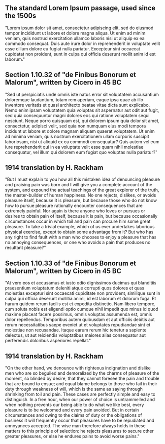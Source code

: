 ## The standard Lorem Ipsum passage, used since the 1500s

"Lorem ipsum dolor sit amet, consectetur adipiscing elit, sed do eiusmod  tempor incididunt ut labore et dolore magna aliqua. Ut enim ad minim  veniam, quis nostrud exercitation ullamco laboris nisi ut aliquip ex ea  commodo consequat. Duis aute irure dolor in reprehenderit in voluptate  velit esse cillum dolore eu fugiat nulla pariatur. Excepteur sint  occaecat cupidatat non proident, sunt in culpa qui officia deserunt  mollit anim id est laborum."

## Section 1.10.32 of "de Finibus Bonorum et Malorum", written by Cicero in 45 BC

"Sed ut perspiciatis unde omnis iste natus error sit voluptatem accusantium  doloremque laudantium, totam rem aperiam, eaque ipsa quae ab illo  inventore veritatis et quasi architecto beatae vitae dicta sunt  explicabo. Nemo enim ipsam voluptatem quia voluptas sit aspernatur aut  odit aut fugit, sed quia consequuntur magni dolores eos qui ratione  voluptatem sequi nesciunt. Neque porro quisquam est, qui dolorem ipsum  quia dolor sit amet, consectetur, adipisci velit, sed quia non numquam  eius modi tempora incidunt ut labore et dolore magnam aliquam quaerat  voluptatem. Ut enim ad minima veniam, quis nostrum exercitationem ullam  corporis suscipit laboriosam, nisi ut aliquid ex ea commodi consequatur? Quis autem vel eum iure reprehenderit qui in ea voluptate velit esse  quam nihil molestiae consequatur, vel illum qui dolorem eum fugiat quo  voluptas nulla pariatur?"

## 1914 translation by H. Rackham

"But I must explain to you how all this mistaken idea of denouncing  pleasure and praising pain was born and I will give you a complete  account of the system, and expound the actual teachings of the great  explorer of the truth, the master-builder of human happiness. No one  rejects, dislikes, or avoids pleasure itself, because it is pleasure,  but because those who do not know how to pursue pleasure rationally  encounter consequences that are extremely painful. Nor again is there  anyone who loves or pursues or desires to obtain pain of itself, because it is pain, but because occasionally circumstances occur in which toil  and pain can procure him some great pleasure. To take a trivial example, which of us ever undertakes laborious physical exercise, except to  obtain some advantage from it? But who has any right to find fault with a man who chooses to enjoy a pleasure that has no annoying consequences,  or one who avoids a pain that produces no resultant pleasure?"

## Section 1.10.33 of "de Finibus Bonorum et Malorum", written by Cicero in 45 BC

"At vero eos et accusamus et iusto odio dignissimos ducimus qui  blanditiis praesentium voluptatum deleniti atque corrupti quos dolores  et quas molestias excepturi sint occaecati cupiditate non provident,  similique sunt in culpa qui officia deserunt mollitia animi, id est  laborum et dolorum fuga. Et harum quidem rerum facilis est et expedita  distinctio. Nam libero tempore, cum soluta nobis est eligendi optio  cumque nihil impedit quo minus id quod maxime placeat facere possimus,  omnis voluptas assumenda est, omnis dolor repellendus. Temporibus autem  quibusdam et aut officiis debitis aut rerum necessitatibus saepe eveniet ut et voluptates repudiandae sint et molestiae non recusandae. Itaque  earum rerum hic tenetur a sapiente delectus, ut aut reiciendis  voluptatibus maiores alias consequatur aut perferendis doloribus  asperiores repellat."

## 1914 translation by H. Rackham

"On the other hand, we denounce with righteous indignation and  dislike men who are so beguiled and demoralized by the charms of  pleasure of the moment, so blinded by desire, that they cannot foresee  the pain and trouble that are bound to ensue; and equal blame belongs to those who fail in their duty through weakness of will, which is the  same as saying through shrinking from toil and pain. These cases are  perfectly simple and easy to distinguish. In a free hour, when our power of choice is untrammelled and when nothing prevents our being able to  do what we like best, every pleasure is to be welcomed and every pain  avoided. But in certain circumstances and owing to the claims of duty or the obligations of business it will frequently occur that pleasures  have to be repudiated and annoyances accepted. The wise man therefore  always holds in these matters to this principle of selection: he rejects pleasures to secure other greater pleasures, or else he endures pains  to avoid worse pains."